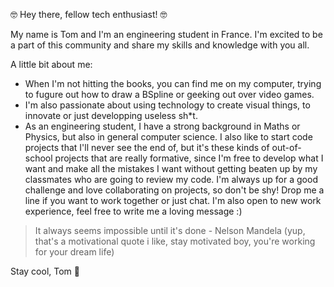 🤓 Hey there, fellow tech enthusiast! 🤓

My name is Tom and I'm an engineering student in France. I'm excited to be a part of this community and share my skills and knowledge with you all.

A little bit about me:

- When I'm not hitting the books, you can find me on my computer, trying to fugure out how to draw a BSpline or geeking out over video games.
- I'm also passionate about using technology to create visual things, to innovate or just developping useless sh*t.
- As an engineering student, I have a strong background in Maths or Physics, but also in general computer science. I also like to start code projects that I'll never see the end of, but it's these kinds of out-of-school projects that are really formative, since I'm free to develop what I want and make all the mistakes I want without getting beaten up by my classmates who are going to review my code.
I'm always up for a good challenge and love collaborating on projects, so don't be shy! Drop me a line if you want to work together or just chat. I'm also open to new work experience, feel free to write me a loving message :)

> It always seems impossible until it's done - Nelson Mandela
(yup, that's a motivational quote i like, stay motivated boy, you're working for your dream life)

Stay cool,
Tom 🤠
